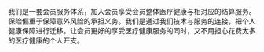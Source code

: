 我们是一套会员服务体系，加入会员享受会员整体医疗健康与相对应的结算服务。保险偏重于保障意外风险的承担义务。我们是通过我们技术与服务的连接，把个人健康保障进行迁移。让会员更好的享受医疗健康服务的同时，又不用担心花费太多的医疗健康的个人开支。



